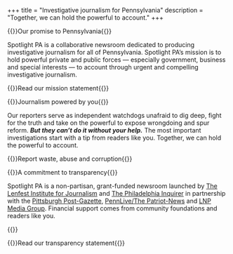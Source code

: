 +++
title = "Investigative journalism for Pennsylvania"
description = "Together, we can hold the powerful to account."
+++

{{<content-header>}}Our promise to Pennsylvania{{</content-header>}}

Spotlight PA is a collaborative newsroom dedicated to producing investigative journalism for all of Pennsylvania. Spotlight PA’s mission is to hold powerful private and public forces — especially government, business and special interests — to account through urgent and compelling investigative journalism.

{{<right-link href="/about/">}}Read our mission statement{{</right-link>}}


{{<content-header>}}Journalism powered by you{{</content-header>}}

Our reporters serve as independent watchdogs unafraid to dig deep, fight for the truth and take on the powerful to expose wrongdoing and spur reform. **_But they can’t do it without your help._** The most important investigations start with a tip from readers like you. Together, we can hold the powerful to account.

{{<right-link href="/contact/">}}Report waste, abuse and corruption{{</right-link>}}

{{<content-header>}}A commitment to transparency{{</content-header>}}

Spotlight PA is a non-partisan, grant-funded newsroom launched by [The Lenfest Institute for Journalism][lenfest] and [The Philadelphia Inquirer][inky] in partnership with the [Pittsburgh Post-Gazette][pg], [PennLive/The Patriot-News][pennlive] and [LNP Media Group][lnp]. Financial support comes from community foundations and readers like you.

{{<funder-logos>}}

[lenfest]: https://www.lenfestinstitute.org
[inky]: https://www.inquirer.com
[pg]: https://www.post-gazette.com
[lnp]: https://lnpmediagroup.com
[pennlive]: https://www.pennlive.com

{{<right-link href="/support/">}}Read our transparency statement{{</right-link>}}
